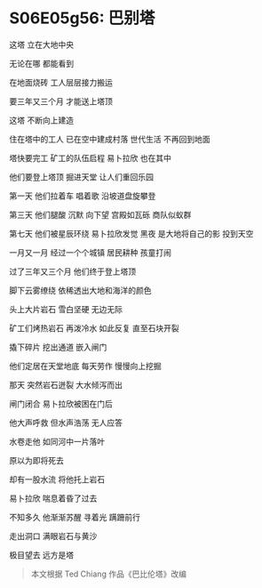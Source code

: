# S06E05g56: 巴别塔

这塔 立在大地中央

无论在哪 都能看到

在地面烧砖 工人层层接力搬运  

要三年又三个月 才能送上塔顶 

这塔 不断向上建造 

住在塔中的工人 已在空中建成村落 世代生活 不再回到地面

塔快要完工 矿工的队伍启程 易卜拉欣 也在其中

他们要登上塔顶 掘进天堂 让人们重回乐园

第一天 他们拉着车 唱着歌 沿坡道盘旋攀登 

第三天 他们腿酸 沉默 向下望 宫殿如瓦砾 商队似蚁群   

第七天 他们被星辰环绕 易卜拉欣发觉 黑夜 是大地将自己的影 投到天空

一月又一月 经过一个个城镇 居民耕种 孩童打闹

过了三年又三个月 他们终于登上塔顶

脚下云雾缭绕 依稀透出大地和海洋的颜色

头上大片岩石 雪白坚硬 无边无际

矿工们烤热岩石 再泼冷水 如此反复 直至石块开裂

撬下碎片 挖出通道 嵌入闸门

他们定居在天堂地底 每天劳作 慢慢向上挖掘

那天 突然岩石迸裂 大水倾泻而出

闸门闭合 易卜拉欣被困在门后

他大声呼救 但水声浩荡 无人应答

水卷走他 如同河中一片落叶

原以为即将死去

却有一股水流 将他托上岩石

易卜拉欣 喘息着昏了过去 

不知多久 他渐渐苏醒 寻着光 蹒跚前行 

走出洞口 满眼岩石与黄沙

极目望去 远方是塔


> 本文根据 Ted Chiang 作品《巴比伦塔》改编







